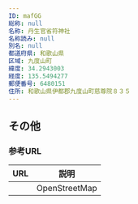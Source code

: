 ```yaml
---
ID: mafGG
総称: null
名称: 丹生官省符神社
名称読み: null
別名: null
都道府県: 和歌山県
区域: 九度山町
緯度: 34.2943003
経度: 135.5494277
郵便番号: 6480151
住所: 和歌山県伊都郡九度山町慈尊院８３５
---
```


## その他

### 参考URL

| URL | 説明          |
| --- | ------------- |
|     | OpenStreetMap |

